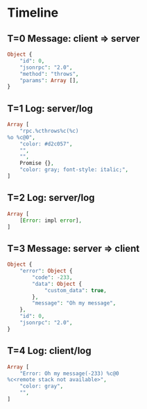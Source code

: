 # Timeline

## T=0 Message: client => server

```php
Object {
    "id": 0,
    "jsonrpc": "2.0",
    "method": "throws",
    "params": Array [],
}
```

## T=1 Log: server/log

```php
Array [
    "rpc.%cthrows%c(%c)
%o %c@0",
    "color: #d2c057",
    "",
    "",
    Promise {},
    "color: gray; font-style: italic;",
]
```

## T=2 Log: server/log

```php
Array [
    [Error: impl error],
]
```

## T=3 Message: server => client

```php
Object {
    "error": Object {
        "code": -233,
        "data": Object {
            "custom_data": true,
        },
        "message": "Oh my message",
    },
    "id": 0,
    "jsonrpc": "2.0",
}
```

## T=4 Log: client/log

```php
Array [
    "Error: Oh my message(-233) %c@0
%c<remote stack not available>",
    "color: gray",
    "",
]
```
